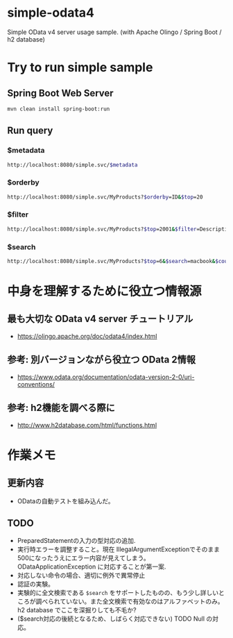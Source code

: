 # simple-odata4

Simple OData v4 server usage sample. (with Apache Olingo / Spring Boot / h2 database)

# Try to run simple sample

## Spring Boot Web Server

```sh
mvn clean install spring-boot:run
```

## Run query

### $metadata

```sh
http://localhost:8080/simple.svc/$metadata
```

### $orderby

```sh
http://localhost:8080/simple.svc/MyProducts?$orderby=ID&$top=20
```

### $filter

```sh
http://localhost:8080/simple.svc/MyProducts?$top=2001&$filter=Description eq 'MacBook Pro (13-inch, 2020, Thunderbolt 3ポートx 4)' and ID eq 1.0&$count=true&$select=ID,Name
```

### $search

```sh
http://localhost:8080/simple.svc/MyProducts?$top=6&$search=macbook&$count=true&$select=ID
```

# 中身を理解するために役立つ情報源

## 最も大切な OData v4 server チュートリアル

- https://olingo.apache.org/doc/odata4/index.html

## 参考: 別バージョンながら役立つ OData 2情報

- https://www.odata.org/documentation/odata-version-2-0/uri-conventions/

## 参考: h2機能を調べる際に

- http://www.h2database.com/html/functions.html

# 作業メモ

## 更新内容

- ODataの自動テストを組み込んだ。

## TODO

- PreparedStatementの入力の型対応の追加.
- 実行時エラーを調整すること。現在 IllegalArgumentExceptionでそのまま500になったうえにエラー内容が見えてしまう。ODataApplicationException に対応することが第一案.
- 対応しない命令の場合、適切に例外で異常停止
- 認証の実験。
- 実験的に全文検索である `$search` をサポートしたものの、もう少し詳しいところが調べられていない。また全文検索で有効なのはアルファベットのみ。h2 database でここを深掘りしても不毛か?
- ($search対応の後続となるため、しばらく対応できない) TODO Null の対応。
